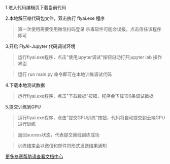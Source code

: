 1.进入代码编辑页下载当前代码

2.本地解压缩代码包文件，双击执行 flyai.exe 程序

> 第一次使用需要使用微信扫码登录
> 杀毒软件可能会误报，点击信任该程序即可

3.开启 FlyAI-Jupyter 代码调试环境

> 运行flyai.exe程序，点击"使用jupyter调试"按钮自动打开jupyter lab 操作界面

> 运行 run main.py 命令即可在本地训练调试代码

4.下载本地测试数据

> 运行flyai.exe程序，点击"下载数据"按钮，程序会下载100条调试数据

5.提交训练到GPU

> 运行flyai.exe程序，点击"提交GPU训练"按钮，代码将自动提交到云端GPU进行训练

> 返回sucess状态，代表提交离线训练成功

> 训练结束会以微信和邮件的形式发送结果通知


[更多参赛帮助请查看文档中心](http://doc.flyai.com/)
